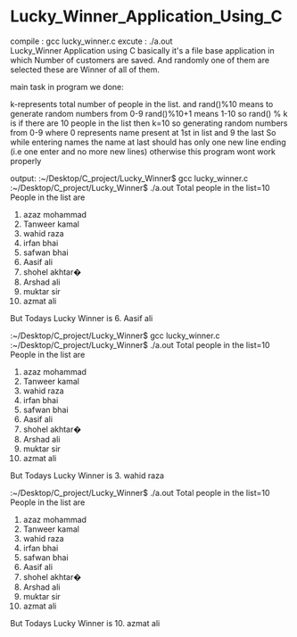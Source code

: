 # Lucky_Winner_Application_Using_C
compile : gcc lucky_winner.c 
excute  : ./a.out     
Lucky_Winner Application using C basically it's a file base application in which Number of customers are saved.
And randomly one of them are selected these are Winner of all of them.

main task in program we done:

 k-represents total number of people in the list.
  and rand()%10 means to generate random numbers from 0-9
  rand()%10+1 means 1-10
  so rand() % k is if there are 10 people in the list then k=10
  so generating random numbers from 0-9 where 0 represents name present at 1st in list and 9 the last
  So while entering names the name at last should has only one new line ending (i.e one enter and no more new lines)
  otherwise this program wont work properly
  
  output:
:~/Desktop/C_project/Lucky_Winner$ gcc lucky_winner.c
:~/Desktop/C_project/Lucky_Winner$ ./a.out
Total people in the list=10
People in the list are
1. azaz mohammad
2. Tanweer kamal
3. wahid raza
4. irfan bhai
5. safwan bhai
6. Aasif ali
7. shohel akhtar�
8. Arshad ali
9. muktar sir
10. azmat ali

But Todays Lucky Winner is
6. Aasif ali

:~/Desktop/C_project/Lucky_Winner$ gcc lucky_winner.c
:~/Desktop/C_project/Lucky_Winner$ ./a.out
Total people in the list=10
People in the list are
1. azaz mohammad
2. Tanweer kamal
3. wahid raza
4. irfan bhai
5. safwan bhai
6. Aasif ali
7. shohel akhtar�
8. Arshad ali
9. muktar sir
10. azmat ali

But Todays Lucky Winner is
3. wahid raza

:~/Desktop/C_project/Lucky_Winner$ ./a.out
Total people in the list=10
People in the list are
1. azaz mohammad
2. Tanweer kamal
3. wahid raza
4. irfan bhai
5. safwan bhai
6. Aasif ali
7. shohel akhtar�
8. Arshad ali
9. muktar sir
10. azmat ali

But Todays Lucky Winner is
10. azmat ali

